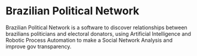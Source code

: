 # Brazilian Political Network

Brazilian Political Network is a software to discover relationships between brazilians politicians and electoral donators, using Artificial Intelligence and Robotic Process Automation to make a Social Network Analysis and improve gov transparency. 
